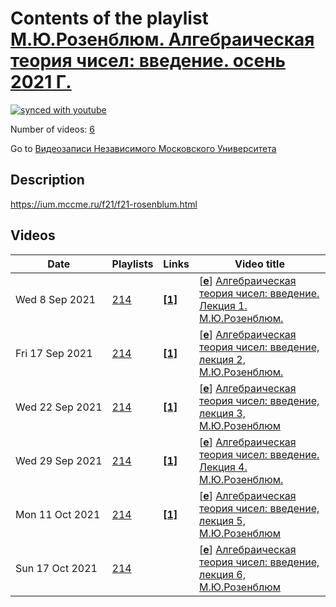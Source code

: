 # Contents of the playlist [М.Ю.Розенблюм. Алгебраическая теория чисел: введение. осень 2021 Г.](https://www.youtube.com/playlist?list=PLp9ABVh6_x4FPF9sCoQhbKqwCwV0avsry)

[![synced with youtube](https://img.shields.io/github/last-commit/mathphysschool/mathphysschool.github.io/autoupdate1?label=synced%20with%20youtube)](#)

Number of videos: [6](#videos)

Go to [Видеозаписи Независимого Московского Университета](../README.md)

## Description

<https://ium.mccme.ru/f21/f21-rosenblum.html>

## Videos

|Date|Playlists|Links|Video title|
|---|---|---|---|
| Wed&nbsp;8&nbsp;Sep&nbsp;2021 | [214](../playlists/214 "М.Ю.Розенблюм. Алгебраическая теория чисел: введение. осень 2021 Г.") | [**[1]**](https://ium.mccme.ru/f21/f21-rosenblum.html) | [[**e**](https://studio.youtube.com/video/i85NQHTRn7k/edit "Edit")] [Алгебраическая теория чисел: введение. Лекция 1. М.Ю.Розенблюм.](https://www.youtube.com/watch?v=i85NQHTRn7k&list=PLp9ABVh6_x4FPF9sCoQhbKqwCwV0avsry "Первая лекция по курсу Алгебраическая теория чисел: введение, НМУ, 07.09.2021 г.&#013;&#013;Подробности: https://ium.mccme.ru/f21/f21-rosenblum.html") |
| Fri&nbsp;17&nbsp;Sep&nbsp;2021 | [214](../playlists/214 "М.Ю.Розенблюм. Алгебраическая теория чисел: введение. осень 2021 Г.") | [**[1]**](https://ium.mccme.ru/f21/f21-rosenblum.html) | [[**e**](https://studio.youtube.com/video/LepYu4NxFSc/edit "Edit")] [Алгебраическая теория чисел: введение, лекция 2, М.Ю.Розенблюм.](https://www.youtube.com/watch?v=LepYu4NxFSc&list=PLp9ABVh6_x4FPF9sCoQhbKqwCwV0avsry "https://ium.mccme.ru/f21/f21-rosenblum.html") |
| Wed&nbsp;22&nbsp;Sep&nbsp;2021 | [214](../playlists/214 "М.Ю.Розенблюм. Алгебраическая теория чисел: введение. осень 2021 Г.") | [**[1]**](https://ium.mccme.ru/f21/f21-rosenblum.html) | [[**e**](https://studio.youtube.com/video/XMK4qhQhCzc/edit "Edit")] [Алгебраическая теория чисел: введение, лекция 3, М.Ю.Розенблюм](https://www.youtube.com/watch?v=XMK4qhQhCzc&list=PLp9ABVh6_x4FPF9sCoQhbKqwCwV0avsry "Лекция от 21.09.2021&#013;&#013;Подробности: https://ium.mccme.ru/f21/f21-rosenblum.html") |
| Wed&nbsp;29&nbsp;Sep&nbsp;2021 | [214](../playlists/214 "М.Ю.Розенблюм. Алгебраическая теория чисел: введение. осень 2021 Г.") | [**[1]**](https://ium.mccme.ru/f21/f21-rosenblum.html) | [[**e**](https://studio.youtube.com/video/LKBPeeFGCkc/edit "Edit")] [Алгебраическая теория чисел: введение. Лекция 4. М.Ю.Розенблюм.](https://www.youtube.com/watch?v=LKBPeeFGCkc&list=PLp9ABVh6_x4FPF9sCoQhbKqwCwV0avsry "Четвёртая лекция по курсу Алгебраическая теория чисел: введение, НМУ, 28.09.2021 г.&#013;&#013;Подробности: https://ium.mccme.ru/f21/f21-rosenblum.html") |
| Mon&nbsp;11&nbsp;Oct&nbsp;2021 | [214](../playlists/214 "М.Ю.Розенблюм. Алгебраическая теория чисел: введение. осень 2021 Г.") | [**[1]**](https://ium.mccme.ru/f21/f21-rosenblum.html) | [[**e**](https://studio.youtube.com/video/3ChqlWqUAPA/edit "Edit")] [Алгебраическая теория чисел: введение, лекция 5, М.Ю.Розенблюм](https://www.youtube.com/watch?v=3ChqlWqUAPA&list=PLp9ABVh6_x4FPF9sCoQhbKqwCwV0avsry "https://ium.mccme.ru/f21/f21-rosenblum.html") |
| Sun&nbsp;17&nbsp;Oct&nbsp;2021 | [214](../playlists/214 "М.Ю.Розенблюм. Алгебраическая теория чисел: введение. осень 2021 Г.") |  | [[**e**](https://studio.youtube.com/video/aV3CSDids0o/edit "Edit")] [Алгебраическая теория чисел: введение, лекция 6, М.Ю.Розенблюм](https://www.youtube.com/watch?v=aV3CSDids0o&list=PLp9ABVh6_x4FPF9sCoQhbKqwCwV0avsry) |
